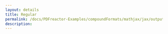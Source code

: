 ```yaml
---
layout: details
title: Regular
permalink: /docs/PDFreactor-Examples/compoundFormats/mathjax/jax/output/SVG/fonts/TeX/AMS/Regular/
description: 
---
```





